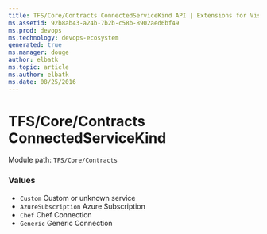 ```yaml
---
title: TFS/Core/Contracts ConnectedServiceKind API | Extensions for Visual Studio Team Services
ms.assetid: 92b8ab43-a24b-7b2b-c58b-8902aed6bf49
ms.prod: devops
ms.technology: devops-ecosystem
generated: true
ms.manager: douge
author: elbatk
ms.topic: article
ms.author: elbatk
ms.date: 08/25/2016
---
```


# TFS/Core/Contracts ConnectedServiceKind

Module path: `TFS/Core/Contracts`

### Values

* `Custom` Custom or unknown service
* `AzureSubscription` Azure Subscription
* `Chef` Chef Connection
* `Generic` Generic Connection
